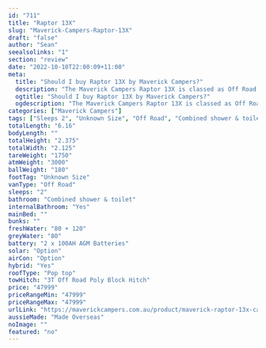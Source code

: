 ```yaml
---
id: "711"
title: "Raptor 13X"
slug: "Maverick-Campers-Raptor-13X"
draft: "false"
author: "Sean"
seealsolinks: "1"
section: "review"
date: "2022-10-10T22:00:09+11:00"
meta:
  title: "Should I buy Raptor 13X by Maverick Campers?"
  description: "The Maverick Campers Raptor 13X is classed as Off Road, and sleeps 2 people. It is Made Overseas and comes in at Unknown Size. It generally has Combined shower & toilet."
  ogtitle: "Should I buy Raptor 13X by Maverick Campers?"
  ogdescription: "The Maverick Campers Raptor 13X is classed as Off Road, and sleeps 2 people. It is Made Overseas and comes in at Unknown Size. It generally has Combined shower & toilet."
categories: ["Maverick Campers"]
tags: ["Sleeps 2", "Unknown Size", "Off Road", "Combined shower & toilet", "Pop top", "Under 50k", "Made Overseas"]
totalLength: "6.16"
bodyLength: ""
totalHeight: "2.375"
totalWidth: "2.125"
tareWeight: "1750"
atmWeight: "3000"
ballWeight: "180"
footTag: "Unknown Size"
vanType: "Off Road"
sleeps: "2"
bathroom: "Combined shower & toilet"
internalBathroom: "Yes"
mainBed: ""
bunks: ""
freshWater: "80 + 120"
greyWater: "80"
battery: "2 x 100AH AGM Batteries"
solar: "Option"
airCon: "Option"
hybrid: "Yes"
roofType: "Pop top"
towHitch: "3T Off Road Poly Block Hitch"
price: "47999"
priceRangeMin: "47999"
priceRangeMax: "47999"
urlLink: "https://maverickcampers.com.au/product/maverick-raptor-13x-caravan/"
aussieMade: "Made Overseas"
noImage: ""
featured: "no"
---
```

